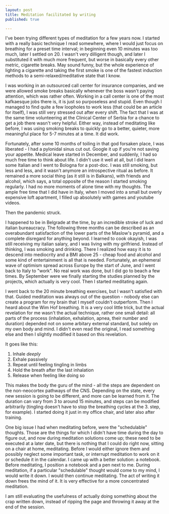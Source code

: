 ```yaml
---
layout: post
title: Meditation facilitated by writing
published: true

---
```

I've been trying different types of meditation for a few years now. I started with a really basic technique I read somewhere, where I would just focus on breathing for a preset time interval; in beginning even 10 minutes was too much, later I settled on 20. I wasn't very dilligent though, and later I substituted it with much more frequent, but worse in basically every other metric, cigarette breaks. May sound funny, but the whole experience of lighting a cigarette and taking the first smoke is one of the fastest induction methods to a semi-relaxed/meditative state that I know. 

I was working in an outsourced call center for insurance companies, and we were allowed smoke breaks basically whenever the boss wasn't paying attention, which was rather often. Working in a call center is one of the most kafkaesque jobs there is, it is just so purposeless and stupid. Even though I managed to find quite a few loopholes to work less (that could be an article for itself), I was still very stressed out after every shift. The fact that I was at the same time volunteering at the Clinical Center of Serbia for a chance to get a job there wasn't very helpful. Either way, instead of meditating like before, I was using smoking breaks to quickly go to a better, quieter, more meaningful place for 5-7 minutes at a time. It did work. 

Fortunately, after some 10 months of toiling in that god forsaken place, I was liberated - I had a pylonidal sinus cut out. Google it up if you're not saving your appetite. Medical leave started in December, and suddenly, I had so much free time to think about life. I didn't use it well at all, but I did learn some Italian and I went to Bologna for a post-doc. I was still smoking, but less and less, and it wasn't anymore an introspective ritual as before. It remained a more social thing (as it still is in Balkans), with friends and alcohol, which says, a total opposite of the reason I started smoking regularly. I had no more moments of alone time with my thoughts. The ample free time that I did have in Italy, when I moved into a small but overly expensive loft apartment, I filled up absolutely with games and youtube videos. 

Then the pandemic struck. 

I happened to be in Belgrade at the time, by an incredible stroke of luck and italian bureaucracy. The following three months can be described as an overabundant satisfaction of the lower parts of the Maslow's pyramid, and a complete disregard for anything beyond. I learned to cook okayish, I was still receiving my italian salary, and I was living with my girlfriend. Instead of thinking, I was smoking and drinking. There I realized how easy it is to descend into mediocrity and a BMI above 25 - cheap food and alcohol and some kind of entertainment is all that is needed. Fortunately, an ephemeral wave of optimism spread across Europe by the start of June, and I went back to Italy to "work". No real work was done, but I did go to beach a few times. By September were we finally starting the studies planned by the projects, which actually is very cool. Then I started meditating again. 

I went back to the 20 minute breathing exercises, but I wasn't satisfied with that. Guided meditation was always out of the question - nobody else can create a program for my brain that I myself couldn't outperform. Then I heard about the Wim Hof breathing. It is a very cool little trick, but the actual revelation for me wasn't the actual technique, rather one small detail: all parts of the process (inhalation, exhalation, apnea, their number and duration) depended not on some arbitary external standard, but solely on my own body and mind. I didn't even read the original, I read something else and then I slightly modified it based on this revelation. 

It goes like this: 
1. Inhale *deeply* 
2. Exhale passively
3. Repeat until feeling tingling in limbs
4. Hold the breath after the last inhalation
5. Release when feeling like doing so

This makes the body the guru of the mind - all the steps are dependent on the non-neocortex pathways of the CNS. Depending on the state, every new session is going to be different, and more can be learned from it. The duration can vary from 3 to around 15 minutes, and steps can be modified arbitrarily (tingling doesn't have to stop the breathing cycles at the 3. step, for example). I started doing it just in my office chair, and later also after training. 

One big issue I had when meditating before, were the "schedulable" thoughts. Those are the things for which I didn't have time during the day to figure out, and now during meditation solutions come up; these need to be executed at a later date, but there is nothing that I could do right now, sitting on a chair at home, meditating. Before I would either ignore them and possibly neglect some important task, or interrupt meditation to work on it or schedule it in the calendar. I came up with a better solution: a notebook. Before meditating, I position a notebook and a pen next to me. During meditation, if a particular "schedulable" thought would come to my mind, I would write it down. I would then continue meditating. The act of writing it down frees the mind of it. It is very effective for a more concentrated meditation. 

I am still evaluating the usefulness of actually doing something about the crap written down, instead of ripping the page and throwing it away at the end of the session. 
